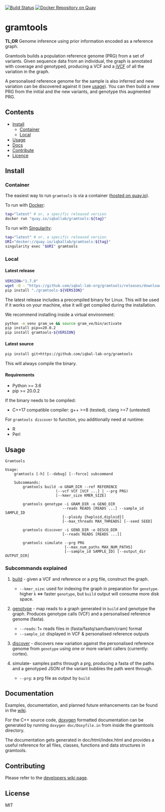 [![Build Status](https://travis-ci.org/iqbal-lab-org/gramtools.svg?branch=master)](https://travis-ci.org/iqbal-lab-org/gramtools)
[![Docker Repository on Quay](https://quay.io/repository/iqballab/gramtools/status "Docker Repository on Quay")](https://quay.io/repository/iqballab/gramtools)

# gramtools
**TL;DR** Genome inference using prior information encoded as a reference graph.

Gramtools builds a population reference genome (PRG) from a set of variants. 
Given sequence data from an individual, the graph is annotated with coverage and genotyped, producing a VCF and a [jVCF](https://github.com/iqbal-lab-org/jVCF-spec) of all the variation in the graph.
 
 A personalised reference genome for the sample is also inferred and new variation can be discovered 
 against it (see [usage](#usage)). You can then build a new PRG from the initial and the new variants, and genotype this augmented PRG.

## Contents

- [Install](#install)
  - [Container](#container)
  - [Local](#local)
- [Usage](#usage)
- [Docs](#documentation)
- [Contribute](#contributing)
- [Licence](#licence)

## Install

### Container
The easiest way to run `gramtools` is via a container ([hosted on quay.io](https://quay.io/repository/iqballab/gramtools?tab=tags)).

To run with [Docker](https://www.docker.com/):
```sh
tag="latest" # or, a specific released version
docker run "quay.io/iqballab/gramtools:${tag}"
```

To run with [Singularity](https://sylabs.io/):
```sh
tag="latest" # or, a specific released version
URI="docker://quay.io/iqballab/gramtools:${tag}"
singularity exec "$URI" gramtools
```

### Local

#### Latest release

```sh
VERSION="1.7.0"
wget -O - "https://github.com/iqbal-lab-org/gramtools/releases/download/v${VERSION}/gramtools-${VERSION}.tar.gz" | tar xfz -
pip install "./gramtools-${VERSION}"
```
The latest release includes a precompiled binary for Linux. This will be used if it works on your machine, else it will get compiled during the installation.

We recommend installing inside a virtual environment:
```sh
python -m venv gram_ve && source gram_ve/bin/activate
pip install pip==20.0.2
pip install gramtools-${VERSION}
```

#### Latest source

```sh
pip install git+https://github.com/iqbal-lab-org/gramtools
```
This will always compile the binary.

#### Requirements

* Python >= 3.6
* pip >= 20.0.2

If the binary needs to be compiled:
* C++17 compatible compiler: g++ >=8 (tested), clang >=7 (untested)

For `gramtools discover` to function, you additionally need at runtime:
* R
* Perl


## Usage

```
Gramtools

Usage: 
    gramtools [-h] [--debug] [--force] subcommand
    
    Subcommands:
        gramtools build -o GRAM_DIR --ref REFERENCE
                       (--vcf VCF [VCF ...] | --prg PRG)
                       [--kmer_size KMER_SIZE]

        gramtools genotype -i GRAM_DIR -o GENO_DIR
                          --reads READS [READS ...] --sample_id SAMPLE_ID
                          [--ploidy {haploid,diploid}]
                          [--max_threads MAX_THREADS] [--seed SEED]

        gramtools discover -i GENO_DIR -o DISCO_DIR
                          [--reads READS [READS ...]]

        gramtools simulate --prg PRG
                           [--max_num_paths MAX_NUM_PATHS]
                           [--sample_id SAMPLE_ID] [--output_dir OUTPUT_DIR]
```

### Subcommands explained
1) [build](https://github.com/iqbal-lab-org/gramtools/wiki/Commands%3A-build) - 
given a VCF and reference or a prg file, construct the graph.
    * `--kmer_size`: used for indexing the graph in preparation for
       `genotype`. higher `k` <=> faster `genotype`, but `build` output will consume more 
       disk space.

2) [genotype](https://github.com/iqbal-lab-org/gramtools/wiki/Commands%3A-genotype) - 
    map reads to a graph generated in `build` and genotype the graph. Produces genotype calls (VCF)
    and a personalised reference genome (fasta).
    * `--reads`: 1+ reads files in (fasta/fastq/sam/bam/cram) format
    * `--sample_id`: displayed in VCF & personalised reference outputs

3) [discover](https://github.com/iqbal-lab-org/gramtools/wiki/Commands%3A-discover) - 
discovers new variation against the personalised reference genome from `genotype` using
 one or more variant callers (currently: cortex).
 
4) simulate- samples paths through a prg, producing a fasta of the paths and a genotyped JSON
of the variant bubbles the path went through.
    * `--prg`: a prg file as output by `build`


## Documentation

Examples, documentation, and planned future enhancements can be found in the [wiki](https://github.com/iqbal-lab-org/gramtools/wiki).

For the C++ source code, [doxygen](http://doxygen.nl/) formatted documentation can be generated by running 
```doxygen doc/Doxyfile.in```
from inside the gramtools directory.

The documentation gets generated in doc/html/index.html and provides a useful reference for all files, classes, functions and data structures in gramtools.

## Contributing

Please refer to the [developers wiki page](https://github.com/iqbal-lab-org/gramtools/wiki/Developers%3A-tips).

## License

MIT
